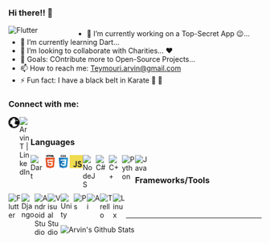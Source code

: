 ### Hi there!! 👋
<img align="left" alt="Flutter" width="156px" src="https://static.wixstatic.com/media/f82bad_c8128d639b45445ba64be9eb3c2a19fb~mv2.jpg/v1/fill/w_172,h_169,al_c,lg_1,q_80/ME_edited.webp" />


### 

- 🔭 I’m currently working on a Top-Secret App :wink:...
- 🌱 I’m currently learning Dart...
- :busts_in_silhouette: I’m looking to collaborate with Charities... :heart:
- :goal_net: Goals: COntribute more to Open-Source Projects...
- 📫 How to reach me: Teymouri.arvin@gmail.com
- ⚡ Fun fact: I have a black belt in Karate :japan: :punch:
### Connect with me:

[<img align="left" alt="Arvint.tech" width="22px" src="https://raw.githubusercontent.com/iconic/open-iconic/master/svg/globe.svg" />][website]
[<img align="left" alt="ArvinT | LinkedIn" width="22px" src="https://cdn.jsdelivr.net/npm/simple-icons@v3/icons/linkedin.svg" />][linkedin]

<br />

### Languages
<img align="left" alt="Dart" width="26px" src="https://d2eip9sf3oo6c2.cloudfront.net/tags/images/000/001/227/square_256/dart-logo.png" />
<img align="left" alt="HTML5" width="26px" src="https://raw.githubusercontent.com/github/explore/80688e429a7d4ef2fca1e82350fe8e3517d3494d/topics/html/html.png" />
<img align="left" alt="CSS3" width="26px" src="https://raw.githubusercontent.com/github/explore/80688e429a7d4ef2fca1e82350fe8e3517d3494d/topics/css/css.png" />
<img align="left" alt="JavaScript" width="26px" src="https://raw.githubusercontent.com/github/explore/80688e429a7d4ef2fca1e82350fe8e3517d3494d/topics/javascript/javascript.png" />
<img align="left" alt="NodeJS" width="26px" src="https://cdn.iconscout.com/icon/free/png-256/nodejs-6-569582.png" />
<img align="left" alt="C#" width="26px" src="https://encrypted-tbn0.gstatic.com/images?q=tbn%3AANd9GcQqfYggFxoThNlXdNepiMwPp7nhkrUb00OyZg&usqp=CAU" />
<img align="left" alt="C++" width="26px" src="https://ourcodeworld.com/public-media/gallery/categorielogo-5a284afe1346e.png" />
<img align="left" alt="Python" width="26px" src="https://os.mbed.com/media/uploads/allankliu/python.png" />
<img align="left" alt="Java" width="26px" src="https://mblayman.files.wordpress.com/2013/10/java-logo.jpg" />


<br />

### Frameworks/Tools
<img align="left" alt="Flutter" width="26px" src="https://d2eip9sf3oo6c2.cloudfront.net/tags/images/000/001/245/square_256/flutterlogo.png" />
<img align="left" alt="Django" width="26px" src="https://files.readme.io/37fef53-django_logo_256x256.png" />
<img align="left" alt="AndroidStudio" width="26px" src="https://code.visualstudio.com/assets/favicon.ico" />
<img align="left" alt="Visual Studio " width="26px" src="https://miro.medium.com/max/256/1*Ht1208XXc0MhIIE4e0PHvg.png" />
<img align="left" alt="Unity" width="26px" src="https://soundmacguy.files.wordpress.com/2018/03/unity1.png?w=256" />
<img align="left" alt="Ps" width="26px" src="https://1.bp.blogspot.com/-rZEqdjQT28w/XblbXvmrHAI/AAAAAAAAUD8/iHMDvIVriHcZKY4RHu4r3I4mGpn9jxs5QCLcBGAsYHQ/s1600/Adobe%2BPhotoshop%2B2020%2BFull%2Bversion.png" />
<img align="left" alt="Ai" width="26px" src="https://www.labnol.org/images/2008/illustratoricon.png" />
<img align="left" alt="Trello" width="26px" src="https://cdn.iconscout.com/icon/free/png-256/trello-14-1175081.png" />
<img align="left" alt="Linux" width="26px" src="https://i1.pngguru.com/preview/393/871/719/simply-styled-icon-set-731-icons-free-os-linux-penguin-illustration-png-clipart.jpg" />





<br />
<br />

---

<img align="left" alt="Arvin's Github Stats" src="https://github-readme-stats.vercel.app/api?username=arvz108&show_icons=true&hide_border=true" />

[website]: https://arvint.tech
[linkedin]: https://www.linkedin.com/in/at33ymo/
